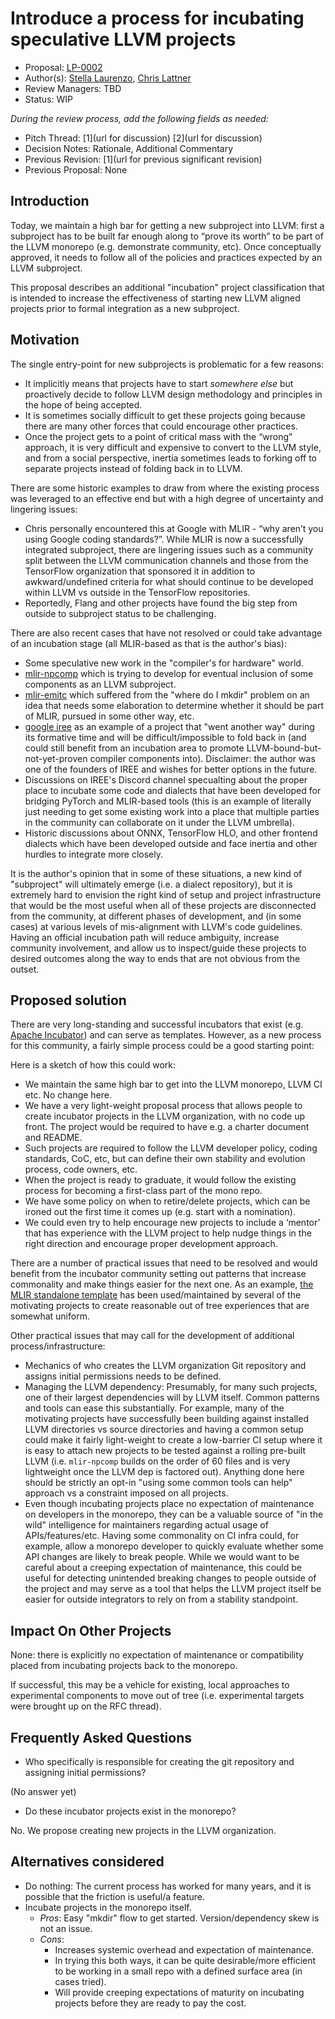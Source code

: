 # Introduce a process for incubating speculative LLVM projects

*   Proposal: [LP-0002](TODO)
*   Author(s): [Stella Laurenzo](https://github.com/stellaraccident), [Chris Lattner](https://github.com/lattner)
*   Review Managers: TBD
*   Status: WIP

_During the review process, add the following fields as needed:_

*   Pitch Thread: [1](url for discussion) [2](url for discussion)
*   Decision Notes: Rationale, Additional Commentary
*   Previous Revision: [1](url for previous significant revision)
*   Previous Proposal: None


## Introduction

Today, we maintain a high bar for getting a new subproject into LLVM: first a subproject has to be built far enough along to “prove its worth” to be part of the LLVM monorepo (e.g. demonstrate community, etc).  Once conceptually approved, it needs to follow all of the policies and practices expected by an LLVM subproject.

This proposal describes an additional "incubation" project classification that is intended to increase the effectiveness of starting new LLVM aligned projects prior to formal integration as a new subproject.

## Motivation

The single entry-point for new subprojects is problematic for a few reasons: 

* It implicitly means that projects have to start *somewhere else* but proactively decide to follow LLVM design methodology and principles in the hope of being accepted.
* It is sometimes socially difficult to get these projects going because there are many other forces that could encourage other practices.
* Once the project gets to a point of critical mass with the “wrong” approach, it is very difficult and expensive to convert to the LLVM style, and from a social perspective, inertia sometimes leads to forking off to separate projects instead of folding back in to LLVM.

There are some historic examples to draw from where the existing process was leveraged to an effective end but with a high degree of uncertainty and lingering issues:

* Chris personally encountered this at Google with MLIR - “why aren’t you using Google coding standards?”. While MLIR is now a successfully integrated subproject, there are lingering issues such as a community split between the LLVM communication channels and those from the TensorFlow organization that sponsored it in addition to awkward/undefined criteria for what should continue to be developed within LLVM vs outside in the TensorFlow repositories.
* Reportedly, Flang and other projects have found the big step from outside to subproject status to be challenging.

There are also recent cases that have not resolved or could take advantage of an incubation stage (all MLIR-based as that is the author's bias):

* Some speculative new work in the "compiler's for hardware" world.
* [mlir-npcomp](https://github.com/google/mlir-npcomp) which is trying to develop for eventual inclusion of some components as an LLVM subproject.
* [mlir-emitc](https://github.com/iml130/mlir-emitc) which suffered from the "where do I mkdir" problem on an idea that needs some elaboration to determine whether it should be part of MLIR, pursued in some other way, etc.
* [google iree](https://github.com/google/iree) as an example of a project that "went another way" during its formative time and will be difficult/impossible to fold back in (and could still benefit from an incubation area to promote LLVM-bound-but-not-yet-proven compiler components into). Disclaimer: the author was one of the founders of IREE and wishes for better options in the future.
* Discussions on IREE's Discord channel specualting about the proper place to incubate some code and dialects that have been developed for bridging PyTorch and MLIR-based tools (this is an example of literally just needing to get some existing work into a place that multiple parties in the community can collaborate on it under the LLVM umbrella).
* Historic discussions about ONNX, TensorFlow HLO, and other frontend dialects which have been developed outside and face inertia and other hurdles to integrate more closely.

It is the author's opinion that in some of these situations, a new kind of "subproject" will ultimately emerge (i.e. a dialect repository), but it is extremely hard to envision the right kind of setup and project infrastructure that would be the most useful when all of these projects are disconnected from the community, at different phases of development, and (in some cases) at various levels of mis-alignment with LLVM's code guidelines. Having an official incubation path will reduce ambiguity, increase community involvement, and allow us to inspect/guide these projects to desired outcomes along the way to ends that are not obvious from the outset.

## Proposed solution

There are very long-standing and successful incubators that exist (e.g. [Apache Incubator](https://incubator.apache.org/)) and can serve as templates. However, as a new process for this community, a fairly simple process could be a good starting point:

Here is a sketch of how this could work:

* We maintain the same high bar to get into the LLVM monorepo, LLVM CI etc.  No change here.
* We have a very light-weight proposal process that allows people to create incubator projects in the LLVM organization, with no code up front.  The project would be required to have e.g. a charter document and README.
*  Such projects are required to follow the LLVM developer policy, coding standards, CoC, etc, but can define their own stability and evolution process, code owners, etc.
* When the project is ready to graduate, it would follow the existing process for becoming a first-class part of the mono repo.
* We have some policy on when to retire/delete projects, which can be ironed out the first time it comes up (e.g. start with a nomination).
* We could even try to help encourage new projects to include a ‘mentor’ that has experience with the LLVM project to help nudge things in the right direction and encourage proper development approach.

There are a number of practical issues that need to be resolved and would benefit from the incubator community setting out patterns that increase commonality and make things easier for the next one. As an example, [the MLIR standalone template](https://github.com/llvm/llvm-project/tree/master/mlir/examples/standalone) has been used/maintained by several of the motivating projects to create reasonable out of tree experiences that are somewhat uniform.

Other practical issues that may call for the development of additional process/infrastructure:

* Mechanics of who creates the LLVM organization Git repository and assigns initial permissions needs to be defined.
* Managing the LLVM dependency: Presumably, for many such projects, one of their largest dependencies will by LLVM itself. Common patterns and tools can ease this substantially. For example, many of the motivating projects have successfully been building against installed LLVM directories vs source directories and having a common setup could make it fairly light-weight to create a low-barrier CI setup where it is easy to attach new projects to be tested against a rolling pre-built LLVM (i.e. `mlir-npcomp` builds on the order of 60 files and is very lightweight once the LLVM dep is factored out). Anything done here should be strictly an opt-in "using some common tools can help" approach vs a constraint imposed on all projects.
* Even though incubating projects place no expectation of maintenance on developers in the monorepo, they can be a valuable source of "in the wild" intelligence for maintainers regarding actual usage of APIs/features/etc. Having some commonality on CI infra could, for example, allow a monorepo developer to quickly evaluate whether some API changes are likely to break people. While we would want to be careful about a creeping expectation of maintenance, this could be useful for detecting unintended breaking changes to people outside of the project and may serve as a tool that helps the LLVM project itself be easier for outside integrators to rely on from a stability standpoint.

## Impact On Other Projects

None: there is explicitly no expectation of maintenance or compatibility placed from incubating projects back to the monorepo.

If successful, this may be a vehicle for existing, local approaches to experimental components to move out of tree (i.e. experimental targets were brought up on the RFC thread).

## Frequently Asked Questions

* Who specifically is responsible for creating the git repository and assigning initial permissions?

(No answer yet)

* Do these incubator projects exist in the monorepo?

No. We propose creating new projects in the LLVM organization.

## Alternatives considered

* Do nothing: The current process has worked for many years, and it is possible that the friction is useful/a feature.
* Incubate projects in the monorepo itself.
  * *Pros*: Easy "mkdir" flow to get started. Version/dependency skew is not an issue.
  * *Cons*: 
    * Increases systemic overhead and expectation of maintenance.
    * In trying this both ways, it can be quite desirable/more efficient to be working in a small repo with a defined surface area (in cases tried).
    * Will provide creeping expectations of maturity on incubating projects before they are ready to pay the cost.

